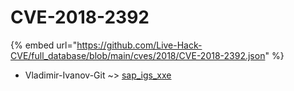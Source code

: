 # CVE-2018-2392
{% embed url="https://github.com/Live-Hack-CVE/full_database/blob/main/cves/2018/CVE-2018-2392.json" %}

* Vladimir-Ivanov-Git ~> [sap_igs_xxe](https://www.alice-snow.ru/2018/database/cve-2018-2392/sap_igs_xxe-vladimir-ivanov-git)